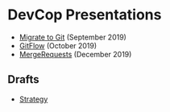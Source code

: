 # DevCop Presentations

* [Migrate to Git](https://esdc-devcop.github.io/presentations/migrate-to-git.html) (September 2019)
* [GitFlow](https://esdc-devcop.github.io/presentations/gitflow.html) (October 2019)
* [MergeRequests](https://esdc-devcop.github.io/presentations/mergerequest.html) (December 2019)

## Drafts

* [Strategy](https://esdc-devcop.github.io/presentations/strategy.html)
